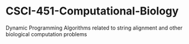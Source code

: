 # CSCI-451-Computational-Biology
Dynamic Programming Algorithms related to string alignment and other biological computation problems
